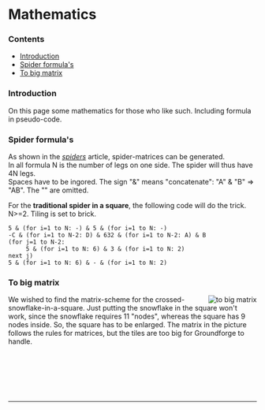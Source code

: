 # Mathematics

### Contents
* [Introduction](#introduction)
* [Spider formula's](#spider-formulas)
* [To big matrix](#to-big-matrix)

### Introduction
On this page some mathematics for those who like such. Including formula in pseudo-code.

### Spider formula's
As shown in the _[spiders][spiders-page]_ article, spider-matrices can be generated.      
In all formula N is the number of legs on one side. The spider will thus have 4N legs.   
Spaces have to be ingored. The sign "&" means "concatenate": "A" & "B" => "AB". The "" are omitted.   
      
For the **traditional spider in a square**, the following code will do the trick.              
N>=2. Tiling is set to <span class="elem">brick</span>.       

```  
5 & (for i=1 to N: -) & 5 & (for i=1 to N: -)               
-C & (for i=1 to N-2: D) & 632 & (for i=1 to N-2: A) & B              
(for j=1 to N-2:                                                     
     5 & (for i=1 to N: 6) & 3 & (for i=1 to N: 2)                    
next j)                                                          
5 & (for i=1 to N: 6) & - & (for i=1 to N: 2)                 
``` 

### To big matrix
<img alt="to big matrix" align="right" src="https://maetempels.github.io/MAE-gf/images/gf-sn-nott.png"> 

We wished to find the matrix-scheme for the crossed-snowflake-in-a-square. Just putting the snowflake in the square won't work, since the snowflake requires 11 "nodes", whereas the square has 9 nodes inside. So, the square has to be enlarged. The matrix in the picture follows the rules for matrices, but the tiles are too big for Groundforge to handle. 

<br><br><br><br><br>


***

[spiders-page]: https://github.com/MAETempels/MAE-gf/wiki/Spiders

[to-big-sn]: https://maetempels.github.io/MAE-gf/images/gf-sn-nott.png
